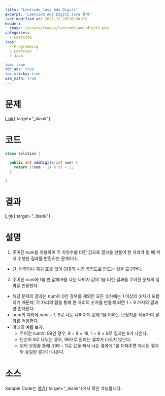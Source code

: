 ```yaml
---
title: "Leetcode Java Add Digits"
excerpt: "Leetcode Add Digits Java 풀이"
last_modified_at: 2021-11-20T10:00:00
header:
  image: /assets/images/leetcode/add-digits.png
categories:
  - Leetcode
tags:
  - Programming
  - Leetcode
  - Java

toc: true
toc_ads: true
toc_sticky: true
use_math: true
---
```

# 문제
[Link](https://leetcode.com/problems/add-digits/){:target="_blank"}

# 코드
```java
class Solution {

  public int addDigits(int num) {
    return ((num - 1) % 9) + 1;
  }

}
```

# 결과
[Link](https://leetcode.com/submissions/detail/589779693/){:target="_blank"}

# 설명
1. 주어진 num을 이용하여 각 자릿수를 더한 값으로 결과를 만들어 한 자리가 될 때 까지 수행한 결과를 반환하는 문제이다.
- 단, 반복이나 재귀 호출 없이 O(1)의 시간 복잡도로 만드는 것을 요구한다.

2. 주어진 num에 1을 뺀 값에 9를 나눈 나머지 값의 1을 더한 결과를 주어진 문제의 결과로 반환한다.
- 해당 문제의 결과는 num이 0인 경우를 제외한 모든 숫자에는 1 이상의 숫자가 포함되기 때문에, 각 자리의 합을 통해 한 자리의 숫자를 만들게 되면 1 ~ 9 까지의 결과만 존재한다.
- num의 자리에 $num - 1$, 9로 나눈 나머지의 값에 1을 더하는 보정치를 적용하여 결과를 적용한다.
- 아래의 예를 보자.
  - 주어진 num이 99인 경우, $9 + 9 = 18$, $1 + 8 = 9$로 결과는 9가 나온다.
  - 단순히 9로 나누는 경우, $99 % 9 = 0$으로 원하는 결과가 나오지 않는다.
  - 위의 보정을 통해 $((99 - 1) % 9) + 1 = 9$로 값을 빼서 나눈 결과에 1을 더해주면 제시된 결과와 동일한 결과가 나온다.

# 소스
Sample Code는 [여기](https://github.com/GracefulSoul/leetcode/blob/master/src/main/java/gracefulsoul/problems/AddDigits.java){:target="_blank"}에서 확인 가능합니다.